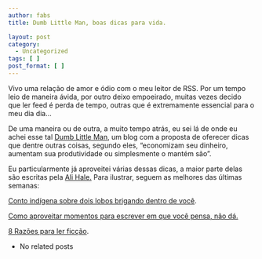 ```yaml
---
author: fabs
title: Dumb Little Man, boas dicas para vida.

layout: post
category:
  - Uncategorized
tags: [ ]
post_format: [ ]
---
```

[][1]Vivo uma relação de amor e ódio com o meu leitor de RSS. Por um tempo leio de maneira ávida, por outro deixo empoeirado, muitas vezes decido que ler feed é perda de tempo, outras que é extremamente essencial para o meu dia dia…

De uma maneira ou de outra, a muito tempo atrás, eu sei lá de onde eu achei esse tal [Dumb Little Man][2], um blog com a proposta de oferecer dicas que dentre outras coisas, segundo eles, “economizam seu dinheiro, aumentam sua produtividade ou simplesmente o mantém são”.

Eu particularmente já aproveitei várias dessas dicas, a maior parte delas são escritas pela [Ali Hale.][3] Para ilustrar, seguem as melhores das últimas semanas:

[Conto indígena sobre dois lobos brigando dentro de você][4].

[Como aproveitar momentos para escrever em que você pensa, não dá.  
][5]

[8 Razões para ler ficção][6].


*   No related posts












 [1]: http://www.dumblittleman.com
 [2]: http://www.dumblittleman.com/
 [3]: http://www.aliventures.com/about/
 [4]: http://www.dumblittleman.com/2009/07/living-your-best-life-its-one-you-feed.html
 [5]: http://www.dumblittleman.com/2009/07/how-to-write-when-you-think-you-cant.html
 [6]: http://www.dumblittleman.com/2009/07/eight-reasons-to-read-fiction.html





